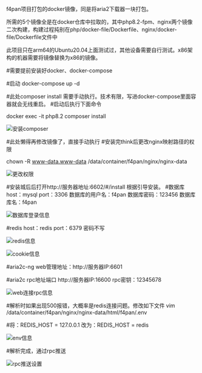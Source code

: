 f4pan项目打包的docker镜像，同是将aria2下载器一块打包。


所需的5个镜像全是在docker仓库中拉取的，其中php8.2-fpm、nginx两个镜像二次构建，构建过程扽别在php/docker-file/Dockerfile、nginx/docker-file/Dockerfile文件中





此项目只在arm64的Ubuntu20.04上面测试过，其他设备需要自行测试。x86架构的机器需要将镜像替换为x86的镜像。






#需要提前安装好docker、docker-compose


#启动
docker-compose  up -d  





#此处composer  install 需要手动执行。技术有限，写进docker-compose里面容器就会无线重启。
#启动后执行下面命令

docker exec -it php8.2  composer  install

![安装composer](https://github.com/user-attachments/assets/eafccb6e-a2b4-455d-ae43-0c6fbc05fc52)




#此处懒得再修改镜像了，直接手动执行
#安装完think后更改nginx映射路径的权限

chown -R www-data.www-data   /data/container/f4pan/nginx/nginx-data


![更改权限](https://github.com/user-attachments/assets/67ecee10-2de3-4c31-8061-7273e3632a99)





#安装城后后打开http://服务器地址:6602/#/install  根据引导安装。
#数据库host：mysql    port：3306   数据库的用户名：f4pan  数据库密码：123456   数据库库名：f4pan  


![数据库登录信息](https://github.com/user-attachments/assets/1fbe1ddd-97c0-42a8-ae0b-347cf01e2f84)


#redis host：redis  port：6379   密码不写

![redis信息](https://github.com/user-attachments/assets/6a408a80-f6b5-470b-9d08-124d5343cb71)


![cookie信息](https://github.com/user-attachments/assets/1b9e2037-fd45-4af1-b059-9d6b037f6154)




#aria2c-ng  web管理地址：http://服务器IP:6601   


#aria2c  rpc地址端口   http://服务器IP:16600    rpc密钥：12345678

![web连接rpc信息](https://github.com/user-attachments/assets/add934dc-572f-42e5-ae49-18c87841c167)










#解析时如果出现500报错，大概率是redis连接问题。修改如下文件
vim  /data/container/f4pan/nginx/nginx-data/html/f4pan/.env

#将：REDIS_HOST = 127.0.0.1     改为：REDIS_HOST = redis

![env信息](https://github.com/user-attachments/assets/79931211-1c89-4b7e-bc6b-3e5d63844aef)


#解析完成，通过rpc推送

![rpc推送设置](https://github.com/user-attachments/assets/c189c438-2353-4087-ab34-0228da1429ff)


